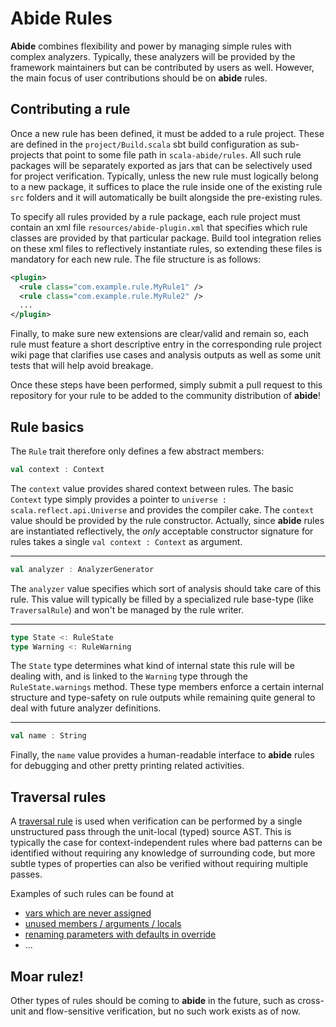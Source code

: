# Abide Rules

**Abide** combines flexibility and power by managing simple rules with complex analyzers. Typically, these analyzers will be provided by the framework maintainers but can be contributed by users as well. However, the main focus of user contributions should be on **abide** rules.

## Contributing a rule

Once a new rule has been defined, it must be added to a rule project. These are defined in the `project/Build.scala` sbt build configuration as sub-projects that point to some file path in `scala-abide/rules`. All such rule packages will be separately exported as jars that can be selectively used for project verification. Typically, unless the new rule must logically belong to a new package, it suffices to place the rule inside one of the existing rule `src` folders and it will automatically be built alongside the pre-existing rules.

To specify all rules provided by a rule package, each rule project must contain an xml file `resources/abide-plugin.xml` that specifies which rule classes are provided by that particular package. Build tool integration relies on these xml files to reflectively instantiate rules, so extending these files is mandatory for each new rule. The file structure is as follows:
```xml
<plugin>
  <rule class="com.example.rule.MyRule1" />
  <rule class="com.example.rule.MyRule2" />
  ...
</plugin>
```

Finally, to make sure new extensions are clear/valid and remain so, each rule must feature a short descriptive entry in the corresponding rule project wiki page that clarifies use cases and analysis outputs as well as some unit tests that will help avoid breakage.

Once these steps have been performed, simply submit a pull request to this repository for your rule to be added to the community distribution of **abide**!

## Rule basics

The `Rule` trait therefore only defines a few abstract members:

```scala
val context : Context
```
The `context` value provides shared context between rules. The basic `Context` type simply provides a pointer to `universe : scala.reflect.api.Universe` and provides the compiler cake. The `context` value should be provided by the rule constructor. Actually, since **abide** rules are instantiated reflectively, the _only_ acceptable constructor signature for rules takes a single `val context : Context` as argument.

---

```scala
val analyzer : AnalyzerGenerator
```
The `analyzer` value specifies which sort of analysis should take care of this rule. This value will typically be filled by a specialized rule base-type (like `TraversalRule`) and won't be managed by the rule writer.

---

```scala
type State <: RuleState
type Warning <: RuleWarning
```
The `State` type determines what kind of internal state this rule will be dealing with, and is linked to the `Warning` type through the `RuleState.warnings` method. These type members enforce a certain internal structure and type-safety on rule outputs while remaining quite general to deal with future analyzer definitions.

---

```scala
val name : String
```
Finally, the `name` value provides a human-readable interface to **abide** rules for debugging and other pretty printing related activities.

## Traversal rules

A [traversal rule](/wiki/traversal/traversal-rules.md) is used when verification can be performed by a single unstructured pass through the unit-local (typed) source AST. This is typically the case for context-independent rules where bad patterns can be identified without requiring any knowledge of surrounding code, but more subtle types of properties can also be verified without requiring multiple passes.

Examples of such rules can be found at
- [vars which are never assigned](/rules/core/src/main/scala/com/lightbend/abide/core/ValInsteadOfVar.scala)
- [unused members / arguments / locals](/rules/core/src/main/scala/com/lightbend/abide/core/UnusedMember.scala)
- [renaming parameters with defaults in override](/rules/core/src/main/scala/com/lightbend/abide/core/RenamedDefaultParameter.scala)
- ...

## Moar rulez!

Other types of rules should be coming to **abide** in the future, such as cross-unit and flow-sensitive verification, but no such work exists as of now.

